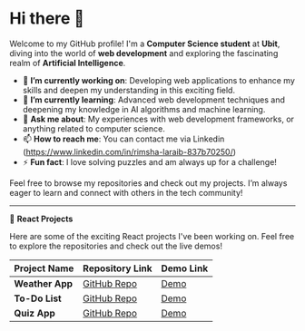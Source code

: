 # Hi there 👋

Welcome to my GitHub profile! I'm a **Computer Science student** at **Ubit**, diving into the world of **web development** and exploring the fascinating realm of **Artificial Intelligence**. 

- 🔭 **I’m currently working on**: Developing web applications to enhance my skills and deepen my understanding in this exciting field.
- 🌱 **I’m currently learning**: Advanced web development techniques and deepening my knowledge in AI algorithms and machine learning.
- 💬 **Ask me about**: My experiences with web development frameworks, or anything related to computer science.
- 📫 **How to reach me**: You can contact me via Linkedin (https://www.linkedin.com/in/rimsha-laraib-837b70250/)
- ⚡ **Fun fact**: I love solving puzzles and am always up for a challenge!

Feel free to browse my repositories and check out my projects. I’m always eager to learn and connect with others in the tech community!

---

🚀 **React Projects**

Here are some of the exciting React projects I've been working on. Feel free to explore the repositories and check out the live demos!

| Project Name     | Repository Link                               | Demo Link                                  |
|------------------|-----------------------------------------------|--------------------------------------------|
| **Weather App**  | [GitHub Repo](https://github.com/Rimsha30laraib/Weather_App.git ) | [Demo](https://fascinating-toffee-197e1a.netlify.app/)|
| **To-Do List**   | [GitHub Repo](https://github.com/Rimsha30laraib/To_Do_App.git) | [Demo](https://66d5ddec61a09e0c0a640e3d--coruscating-florentine-529adc.netlify.app/) |
| **Quiz App**   | [GitHub Repo](https://github.com/Rimsha30laraib/quiz_app.git) | [Demo](https://66ec6ccb2bb4564181cd1f89--jolly-axolotl-9fe63c.netlify.app/) |

